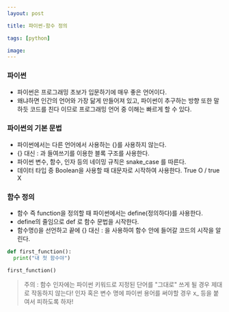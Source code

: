 ```yaml
---
layout: post

title: 파이썬-함수 정의

tags: [python]

image:
---
```


### 파이썬

- 파이썬은 프로그래밍 초보가 입문하기에 매우 좋은 언어이다.
- 왜냐하면 인간의 언어와 가장 닮게 만들어져 있고, 파이썬이 추구하는 방향 또한 말하듯 코드를 친다 이므로 프로그래밍 언어 중 이해는 빠르게 할 수 있다.

### 파이썬의 기본 문법

- 파이썬에서는 다른 언어에서 사용하는 {}를 사용하지 않는다.
- {} 대신 : 과 들여쓰기를 이용한 블록 구조를 사용한다.
- 파이썬 변수, 함수, 인자 등의 네이밍 규칙은 snake_case 를 따른다.
- 데이터 타입 중 Boolean을 사용할 때 대문자로 시작하여 사용한다. True O / true X

### 함수 정의

- 함수 즉 function을 정의할 때 파이썬에서는 define(정의하다)를 사용한다.
- define의 줄임으로 def 로 함수 문법을 시작한다.
- 함수명()을 선언하고 끝에 {} 대신 : 을 사용하여 함수 안에 들어갈 코드의 시작을 알린다.

```python
def first_function():
  print("내 첫 함수야")

first_function()
```

> 주의 : 함수 인자에는 파이썬 키워드로 지정된 단어를 "그대로" 쓰게 될 경우 제대로 작동하지 않는다! 인자 혹은 변수 명에 파이썬 용어를 써야할 경우 x\_ 등을 붙여서 피하도록 하자!
